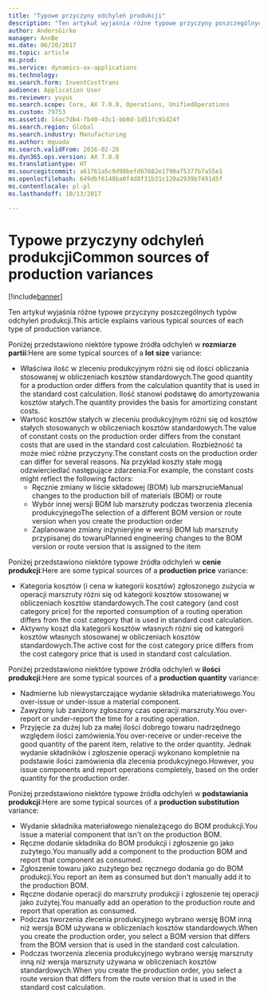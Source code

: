 ```yaml
---
title: "Typowe przyczyny odchyleń produkcji"
description: "Ten artykuł wyjaśnia różne typowe przyczyny poszczególnych typów odchyleń produkcji."
author: AndersGirke
manager: AnnBe
ms.date: 06/20/2017
ms.topic: article
ms.prod: 
ms.service: dynamics-ax-applications
ms.technology: 
ms.search.form: InventCostTrans
audience: Application User
ms.reviewer: yuyus
ms.search.scope: Core, AX 7.0.0, Operations, UnifiedOperations
ms.custom: 79753
ms.assetid: 14ac7db4-fb40-43c1-bb0d-1d51fc91d24f
ms.search.region: Global
ms.search.industry: Manufacturing
ms.author: mguada
ms.search.validFrom: 2016-02-28
ms.dyn365.ops.version: AX 7.0.0
ms.translationtype: HT
ms.sourcegitcommit: a61761a5c9d98befd67682e1790af5377b7a55e1
ms.openlocfilehash: 649dbf6148ba0f4d8f31b31c120a2939b7491d5f
ms.contentlocale: pl-pl
ms.lasthandoff: 10/13/2017

---
```


# <a name="common-sources-of-production-variances"></a><span data-ttu-id="29d69-103">Typowe przyczyny odchyleń produkcji</span><span class="sxs-lookup"><span data-stu-id="29d69-103">Common sources of production variances</span></span>

[!include[banner](../includes/banner.md)]


<span data-ttu-id="29d69-104">Ten artykuł wyjaśnia różne typowe przyczyny poszczególnych typów odchyleń produkcji.</span><span class="sxs-lookup"><span data-stu-id="29d69-104">This article explains various typical sources of each type of production variance.</span></span> 

<span data-ttu-id="29d69-105">Poniżej przedstawiono niektóre typowe źródła odchyleń w **rozmiarze partii**:</span><span class="sxs-lookup"><span data-stu-id="29d69-105">Here are some typical sources of a **lot size** variance:</span></span>

-   <span data-ttu-id="29d69-106">Właściwa ilość w zleceniu produkcyjnym różni się od ilości obliczania stosowanej w obliczeniach kosztów standardowych.</span><span class="sxs-lookup"><span data-stu-id="29d69-106">The good quantity for a production order differs from the calculation quantity that is used in the standard cost calculation.</span></span> <span data-ttu-id="29d69-107">Ilość stanowi podstawę do amortyzowania kosztów stałych.</span><span class="sxs-lookup"><span data-stu-id="29d69-107">The quantity provides the basis for amortizing constant costs.</span></span>
-   <span data-ttu-id="29d69-108">Wartość kosztów stałych w zleceniu produkcyjnym różni się od kosztów stałych stosowanych w obliczeniach kosztów standardowych.</span><span class="sxs-lookup"><span data-stu-id="29d69-108">The value of constant costs on the production order differs from the constant costs that are used in the standard cost calculation.</span></span> <span data-ttu-id="29d69-109">Rozbieżność ta może mieć różne przyczyny.</span><span class="sxs-lookup"><span data-stu-id="29d69-109">The constant costs on the production order can differ for several reasons.</span></span> <span data-ttu-id="29d69-110">Na przykład koszty stałe mogą odzwierciedlać następujące zdarzenia:</span><span class="sxs-lookup"><span data-stu-id="29d69-110">For example, the constant costs might reflect the following factors:</span></span>
    -   <span data-ttu-id="29d69-111">Ręcznie zmiany w liście składowej (BOM) lub marszrucie</span><span class="sxs-lookup"><span data-stu-id="29d69-111">Manual changes to the production bill of materials (BOM) or route</span></span>
    -   <span data-ttu-id="29d69-112">Wybór innej wersji BOM lub marszruty podczas tworzenia zlecenia produkcyjnego</span><span class="sxs-lookup"><span data-stu-id="29d69-112">The selection of a different BOM version or route version when you create the production order</span></span>
    -   <span data-ttu-id="29d69-113">Zaplanowane zmiany inżynieryjne w wersji BOM lub marszruty przypisanej do towaru</span><span class="sxs-lookup"><span data-stu-id="29d69-113">Planned engineering changes to the BOM version or route version that is assigned to the item</span></span>

<span data-ttu-id="29d69-114">Poniżej przedstawiono niektóre typowe źródła odchyleń w **cenie produkcji**:</span><span class="sxs-lookup"><span data-stu-id="29d69-114">Here are some typical sources of a **production price** variance:</span></span>

-   <span data-ttu-id="29d69-115">Kategoria kosztów (i cena w kategorii kosztów) zgłoszonego zużycia w operacji marszruty różni się od kategorii kosztów stosowanej w obliczeniach kosztów standardowych.</span><span class="sxs-lookup"><span data-stu-id="29d69-115">The cost category (and cost category price) for the reported consumption of a routing operation differs from the cost category that is used in standard cost calculation.</span></span>
-   <span data-ttu-id="29d69-116">Aktywny koszt dla kategorii kosztów własnych różni się od kategorii kosztów własnych stosowanej w obliczeniach kosztów standardowych.</span><span class="sxs-lookup"><span data-stu-id="29d69-116">The active cost for the cost category price differs from the cost category price that is used in standard cost calculation.</span></span>

<span data-ttu-id="29d69-117">Poniżej przedstawiono niektóre typowe źródła odchyleń w **ilości produkcji**:</span><span class="sxs-lookup"><span data-stu-id="29d69-117">Here are some typical sources of a **production quantity** variance:</span></span>

-   <span data-ttu-id="29d69-118">Nadmierne lub niewystarczające wydanie składnika materiałowego.</span><span class="sxs-lookup"><span data-stu-id="29d69-118">You over-issue or under-issue a material component.</span></span>
-   <span data-ttu-id="29d69-119">Zawyżony lub zaniżony zgłoszony czas operacji marszruty.</span><span class="sxs-lookup"><span data-stu-id="29d69-119">You over-report or under-report the time for a routing operation.</span></span>
-   <span data-ttu-id="29d69-120">Przyjęcie za dużej lub za małej ilości dobrego towaru nadrzędnego względem ilości zamówienia.</span><span class="sxs-lookup"><span data-stu-id="29d69-120">You over-receive or under-receive the good quantity of the parent item, relative to the order quantity.</span></span> <span data-ttu-id="29d69-121">Jednak wydanie składników i zgłoszenie operacji wykonano kompletnie na podstawie ilości zamówienia dla zlecenia produkcyjnego.</span><span class="sxs-lookup"><span data-stu-id="29d69-121">However, you issue components and report operations completely, based on the order quantity for the production order.</span></span>

<span data-ttu-id="29d69-122">Poniżej przedstawiono niektóre typowe źródła odchyleń w **podstawiania produkcji**:</span><span class="sxs-lookup"><span data-stu-id="29d69-122">Here are some typical sources of a **production substitution** variance:</span></span>

-   <span data-ttu-id="29d69-123">Wydanie składnika materiałowego nienależącego do BOM produkcji.</span><span class="sxs-lookup"><span data-stu-id="29d69-123">You issue a material component that isn't on the production BOM.</span></span>
-   <span data-ttu-id="29d69-124">Ręczne dodanie składnika do BOM produkcji i zgłoszenie go jako zużytego.</span><span class="sxs-lookup"><span data-stu-id="29d69-124">You manually add a component to the production BOM and report that component as consumed.</span></span>
-   <span data-ttu-id="29d69-125">Zgłoszenie towaru jako zużytego bez ręcznego dodania go do BOM produkcji.</span><span class="sxs-lookup"><span data-stu-id="29d69-125">You report an item as consumed but don't manually add it to the production BOM.</span></span>
-   <span data-ttu-id="29d69-126">Ręczne dodanie operacji do marszruty produkcji i zgłoszenie tej operacji jako zużytej.</span><span class="sxs-lookup"><span data-stu-id="29d69-126">You manually add an operation to the production route and report that operation as consumed.</span></span>
-   <span data-ttu-id="29d69-127">Podczas tworzenia zlecenia produkcyjnego wybrano wersję BOM inną niż wersja BOM używana w obliczeniach kosztów standardowych.</span><span class="sxs-lookup"><span data-stu-id="29d69-127">When you create the production order, you select a BOM version that differs from the BOM version that is used in the standard cost calculation.</span></span>
-   <span data-ttu-id="29d69-128">Podczas tworzenia zlecenia produkcyjnego wybrano wersję marszruty inną niż wersja marszruty używana w obliczeniach kosztów standardowych.</span><span class="sxs-lookup"><span data-stu-id="29d69-128">When you create the production order, you select a route version that differs from the route version that is used in the standard cost calculation.</span></span>





